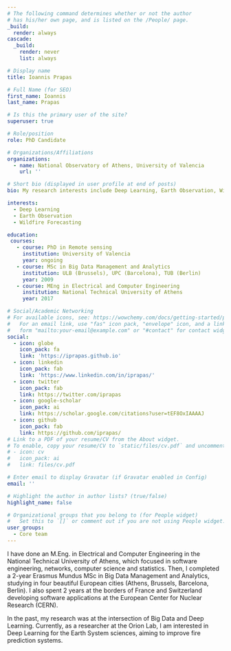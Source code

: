```yaml
---
# The following command determines whether or not the author
# has his/her own page, and is listed on the /People/ page.
_build:
  render: always
cascade:
  _build:
    render: never
    list: always

# Display name
title: Ioannis Prapas

# Full Name (for SEO)
first_name: Ioannis
last_name: Prapas

# Is this the primary user of the site?
superuser: true

# Role/position
role: PhD Candidate

# Organizations/Affiliations
organizations:
  - name: National Observatory of Athens, University of Valencia
    url: ''

# Short bio (displayed in user profile at end of posts)
bio: My research interests include Deep Learning, Earth Observation, Wildfire Forecasting, Modeling Earth System Dynamics.

interests:
  - Deep Learning
  - Earth Observation
  - Wildfire Forecasting

education:
 courses:
   - course: PhD in Remote sensing
     institution: University of Valencia
     year: ongoing
   - course: MSc in Big Data Management and Analytics
     institution: ULB (Brussels), UPC (Barcelona), TUB (Berlin)
     year: 2009
   - course: MEng in Electrical and Computer Engineering
     institution: National Technical University of Athens
     year: 2017

# Social/Academic Networking
# For available icons, see: https://wowchemy.com/docs/getting-started/page-builder/#icons
#   For an email link, use "fas" icon pack, "envelope" icon, and a link in the
#   form "mailto:your-email@example.com" or "#contact" for contact widget.
social:
  - icon: globe
    icon_pack: fa
    link: 'https://iprapas.github.io'
  - icon: linkedin
    icon_pack: fab
    link: 'https://www.linkedin.com/in/iprapas/'
  - icon: twitter
    icon_pack: fab
    link: https://twitter.com/iprapas
  - icon: google-scholar
    icon_pack: ai
    link: https://scholar.google.com/citations?user=tEF8OxIAAAAJ
  - icon: github
    icon_pack: fab
    link: https://github.com/iprapas/
# Link to a PDF of your resume/CV from the About widget.
# To enable, copy your resume/CV to `static/files/cv.pdf` and uncomment the lines below.
# - icon: cv
#   icon_pack: ai
#   link: files/cv.pdf

# Enter email to display Gravatar (if Gravatar enabled in Config)
email: ''

# Highlight the author in author lists? (true/false)
highlight_name: false

# Organizational groups that you belong to (for People widget)
#   Set this to `[]` or comment out if you are not using People widget.
user_groups:
  - Core team
---
```


I have done an M.Eng. in Electrical and Computer Engineering in the National Technical University of Athens, which focused in software engineering, networks, computer science and statistics. Then, I completed a 2-year Erasmus Mundus MSc in Big Data Management and Analytics, studying in four beautiful European cities (Athens, Brussels, Barcelona, Berlin). I also spent 2 years at the borders of France and Switzerland developing software applications at the European Center for Nuclear Research (CERN).

In the past, my research was at the intersection of Big Data and Deep Learning. Currently, as a researcher at the Orion Lab, I am interested in Deep Learning for the Earth System sciences, aiming to improve fire prediction systems.